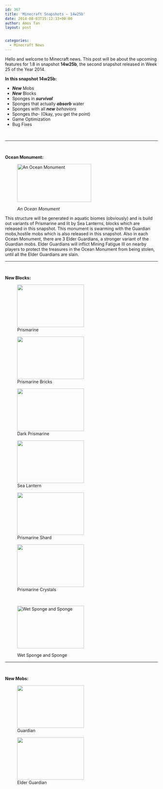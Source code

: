 ```yaml
---
id: 367
title: 'Minecraft Snapshots – 14w25b'
date: 2014-08-03T15:12:33+00:00
author: Amos Tan
layout: post


categories:
  - Minecraft News
---
```

Hello and welcome to Minecraft news. This post will be about the upcoming features for 1.8 in snapshot **14w25b**, the second snapshot released in Week 25 of the Year 2014.

**In this snapshot 14w25b:**

  * _**New**_ Mobs
  * _**New**_ Blocks
  * Sponges in **_survival_**
  * Sponges that actually **_absorb_** water
  * Sponges with all _**new** behaviors_
  * Sponges _tha-_ (Okay, you get the point)
  * Game Optimization
  * Bug Fixes

&nbsp;

* * *

&nbsp;

**Ocean Monument:**<figure id="attachment_372" style="width: 244px" class="wp-caption alignright">

[<img class="wp-image-372" src="/thinking-minecraft/wp-content/uploads/2014/08/2014-07-31_10.00.21-620x319.png" alt="An Ocean Monument" width="244" height="125" srcset="/thinking-minecraft/wp-content/uploads/2014/08/2014-07-31_10.00.21-620x319.png 620w, /thinking-minecraft/wp-content/uploads/2014/08/2014-07-31_10.00.21-940x485.png 940w, /thinking-minecraft/wp-content/uploads/2014/08/2014-07-31_10.00.21.png 1366w" sizes="(max-width: 244px) 100vw, 244px" />](/thinking-minecraft/wp-content/uploads/2014/08/2014-07-31_10.00.21.png)<figcaption class="wp-caption-text">_An Ocean Monument_</figcaption></figure> 

This structure will be generated in aquatic biomes (obviously) and is build out variants of Prismarine and lit by Sea Lanterns, blocks which are released in this snapshot. This monument is swarming with the Guardian mobs,hostile mobs which is also released in this snapshot. Also in each Ocean Monument, there are 3 Elder Guardians, a stronger variant of the Guardian mobs. Elder Guardians will inflict Mining Fatigue III on nearby players to protect the treasures in the Ocean Monument from being stolen, until all the Elder Guardians are slain.

* * *

&nbsp;

**New Blocks:**

<div id='gallery-4' class='gallery galleryid-367 gallery-columns-3 gallery-size-thumbnail'>
  <figure class='gallery-item'> 
  
  <div class='gallery-icon landscape'>
    <a href='/?attachment_id=382#main'><img width="220" height="140" src="/thinking-minecraft/wp-content/uploads/2014/08/2014-07-31_10.44.32-220x140.png" class="attachment-thumbnail size-thumbnail" alt="" aria-describedby="gallery-4-382" /></a>
  </div><figcaption class='wp-caption-text gallery-caption' id='gallery-4-382'> Prismarine </figcaption></figure><figure class='gallery-item'> 
  
  <div class='gallery-icon landscape'>
    <a href='/?attachment_id=381#main'><img width="220" height="140" src="/thinking-minecraft/wp-content/uploads/2014/08/2014-07-31_10.44.14-220x140.png" class="attachment-thumbnail size-thumbnail" alt="" aria-describedby="gallery-4-381" /></a>
  </div><figcaption class='wp-caption-text gallery-caption' id='gallery-4-381'> Prismarine Bricks </figcaption></figure><figure class='gallery-item'> 
  
  <div class='gallery-icon landscape'>
    <a href='/?attachment_id=383#main'><img width="220" height="140" src="/thinking-minecraft/wp-content/uploads/2014/08/2014-07-31_10.44.38-220x140.png" class="attachment-thumbnail size-thumbnail" alt="" aria-describedby="gallery-4-383" /></a>
  </div><figcaption class='wp-caption-text gallery-caption' id='gallery-4-383'> Dark Prismarine </figcaption></figure>
</div>

<div id='gallery-6' class='gallery galleryid-367 gallery-columns-3 gallery-size-thumbnail'>
  <figure class='gallery-item'> 
  
  <div class='gallery-icon landscape'>
    <a href='/?attachment_id=385#main'><img width="220" height="140" src="/thinking-minecraft/wp-content/uploads/2014/08/2014-07-31_10.44.57-220x140.png" class="attachment-thumbnail size-thumbnail" alt="" aria-describedby="gallery-6-385" /></a>
  </div><figcaption class='wp-caption-text gallery-caption' id='gallery-6-385'> Sea Lantern </figcaption></figure><figure class='gallery-item'> 
  
  <div class='gallery-icon landscape'>
    <a href='/?attachment_id=386#main'><img width="220" height="140" src="/thinking-minecraft/wp-content/uploads/2014/08/2014-07-31_10.48.47-220x140.png" class="attachment-thumbnail size-thumbnail" alt="" aria-describedby="gallery-6-386" /></a>
  </div><figcaption class='wp-caption-text gallery-caption' id='gallery-6-386'> Prismarine Shard </figcaption></figure><figure class='gallery-item'> 
  
  <div class='gallery-icon landscape'>
    <a href='/?attachment_id=387#main'><img width="220" height="140" src="/thinking-minecraft/wp-content/uploads/2014/08/2014-07-31_10.57.00-220x140.png" class="attachment-thumbnail size-thumbnail" alt="" aria-describedby="gallery-6-387" /></a>
  </div><figcaption class='wp-caption-text gallery-caption' id='gallery-6-387'> Prismarine Crystals </figcaption></figure>
</div>

&nbsp;<figure id="attachment_388" style="width: 220px" class="wp-caption aligncenter">

[<img class="wp-image-388 size-thumbnail" src="/thinking-minecraft/wp-content/uploads/2014/08/2014-07-31_10.58.35-220x140.png" alt="Wet Sponge and Sponge" width="220" height="140" />](/thinking-minecraft/wp-content/uploads/2014/08/2014-07-31_10.58.35.png)<figcaption class="wp-caption-text">Wet Sponge and Sponge</figcaption></figure> 

* * *

&nbsp;

**New Mobs:**

<div id='gallery-8' class='gallery galleryid-367 gallery-columns-2 gallery-size-thumbnail'>
  <figure class='gallery-item'> 
  
  <div class='gallery-icon landscape'>
    <a href='/?attachment_id=566#main'><img width="220" height="140" src="/thinking-minecraft/wp-content/uploads/2014/08/2014-07-31_10.01.25-220x140.png" class="attachment-thumbnail size-thumbnail" alt="" aria-describedby="gallery-8-566" /></a>
  </div><figcaption class='wp-caption-text gallery-caption' id='gallery-8-566'> Guardian </figcaption></figure><figure class='gallery-item'> 
  
  <div class='gallery-icon landscape'>
    <a href='/?attachment_id=567#main'><img width="220" height="140" src="/thinking-minecraft/wp-content/uploads/2014/08/2014-07-31_10.05.33-220x140.png" class="attachment-thumbnail size-thumbnail" alt="" aria-describedby="gallery-8-567" /></a>
  </div><figcaption class='wp-caption-text gallery-caption' id='gallery-8-567'> Elder Guardian </figcaption></figure>
</div>

&nbsp;

&nbsp;

&nbsp;